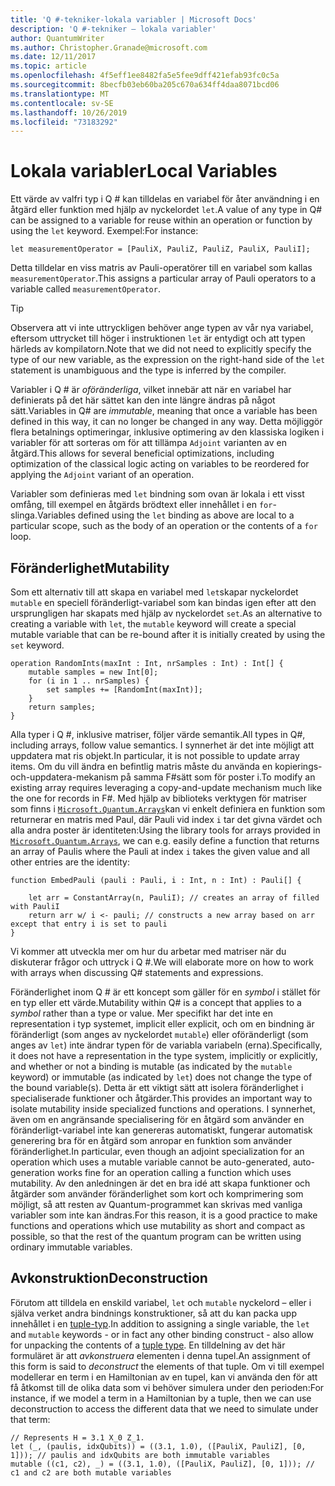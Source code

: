```yaml
---
title: 'Q #-tekniker-lokala variabler | Microsoft Docs'
description: 'Q #-tekniker – lokala variabler'
author: QuantumWriter
ms.author: Christopher.Granade@microsoft.com
ms.date: 12/11/2017
ms.topic: article
ms.openlocfilehash: 4f5eff1ee8482fa5e5fee9dff421efab93fc0c5a
ms.sourcegitcommit: 8becfb03eb60ba205c670a634ff4daa8071bcd06
ms.translationtype: MT
ms.contentlocale: sv-SE
ms.lasthandoff: 10/26/2019
ms.locfileid: "73183292"
---
```

# <a name="local-variables"></a><span data-ttu-id="98e94-103">Lokala variabler</span><span class="sxs-lookup"><span data-stu-id="98e94-103">Local Variables</span></span> #

<span data-ttu-id="98e94-104">Ett värde av valfri typ i Q # kan tilldelas en variabel för åter användning i en åtgärd eller funktion med hjälp av nyckelordet `let`.</span><span class="sxs-lookup"><span data-stu-id="98e94-104">A value of any type in Q# can be assigned to a variable for reuse within an operation or function by using the `let` keyword.</span></span>
<span data-ttu-id="98e94-105">Exempel:</span><span class="sxs-lookup"><span data-stu-id="98e94-105">For instance:</span></span>

```qsharp
let measurementOperator = [PauliX, PauliZ, PauliZ, PauliX, PauliI];
```

<span data-ttu-id="98e94-106">Detta tilldelar en viss matris av Pauli-operatörer till en variabel som kallas `measurementOperator`.</span><span class="sxs-lookup"><span data-stu-id="98e94-106">This assigns a particular array of Pauli operators to a variable called `measurementOperator`.</span></span>

> [!TIP]
> <span data-ttu-id="98e94-107">Observera att vi inte uttryckligen behöver ange typen av vår nya variabel, eftersom uttrycket till höger i instruktionen `let` är entydigt och att typen härleds av kompilatorn.</span><span class="sxs-lookup"><span data-stu-id="98e94-107">Note that we did not need to explicitly specify the type of our new variable, as the expression on the right-hand side of the `let` statement is unambiguous and the type is inferred by the compiler.</span></span> 

<span data-ttu-id="98e94-108">Variabler i Q # är *oföränderliga*, vilket innebär att när en variabel har definierats på det här sättet kan den inte längre ändras på något sätt.</span><span class="sxs-lookup"><span data-stu-id="98e94-108">Variables in Q# are *immutable*, meaning that once a variable has been defined in this way, it can no longer be changed in any way.</span></span>
<span data-ttu-id="98e94-109">Detta möjliggör flera betalnings optimeringar, inklusive optimering av den klassiska logiken i variabler för att sorteras om för att tillämpa `Adjoint` varianten av en åtgärd.</span><span class="sxs-lookup"><span data-stu-id="98e94-109">This allows for several beneficial optimizations, including optimization of the classical logic acting on variables to be reordered for applying the `Adjoint` variant of an operation.</span></span>

<span data-ttu-id="98e94-110">Variabler som definieras med `let` bindning som ovan är lokala i ett visst omfång, till exempel en åtgärds brödtext eller innehållet i en `for`-slinga.</span><span class="sxs-lookup"><span data-stu-id="98e94-110">Variables defined using the `let` binding as above are local to a particular scope, such as the body of an operation or the contents of a `for` loop.</span></span>


## <a name="mutability"></a><span data-ttu-id="98e94-111">Föränderlighet</span><span class="sxs-lookup"><span data-stu-id="98e94-111">Mutability</span></span> ##

<span data-ttu-id="98e94-112">Som ett alternativ till att skapa en variabel med `let`skapar nyckelordet `mutable` en speciell föränderligt-variabel som kan bindas igen efter att den ursprungligen har skapats med hjälp av nyckelordet `set`.</span><span class="sxs-lookup"><span data-stu-id="98e94-112">As an alternative to creating a variable with `let`, the `mutable` keyword will create a special mutable variable that can be re-bound after it is initially created by using the `set` keyword.</span></span>

```qsharp
operation RandomInts(maxInt : Int, nrSamples : Int) : Int[] {
    mutable samples = new Int[0];
    for (i in 1 .. nrSamples) {
        set samples += [RandomInt(maxInt)];
    }
    return samples;
}
```

<span data-ttu-id="98e94-113">Alla typer i Q #, inklusive matriser, följer värde semantik.</span><span class="sxs-lookup"><span data-stu-id="98e94-113">All types in Q#, including arrays, follow value semantics.</span></span> <span data-ttu-id="98e94-114">I synnerhet är det inte möjligt att uppdatera mat ris objekt.</span><span class="sxs-lookup"><span data-stu-id="98e94-114">In particular, it is not possible to update array items.</span></span> <span data-ttu-id="98e94-115">Om du vill ändra en befintlig matris måste du använda en kopierings-och-uppdatera-mekanism på samma F#sätt som för poster i.</span><span class="sxs-lookup"><span data-stu-id="98e94-115">To modify an existing array requires leveraging a copy-and-update mechanism much like the one for records in F#.</span></span> <span data-ttu-id="98e94-116">Med hjälp av biblioteks verktygen för matriser som finns i [`Microsoft.Quantum.Arrays`](xref:microsoft.quantum.arrays)kan vi enkelt definiera en funktion som returnerar en matris med Paul, där Pauli vid index `i` tar det givna värdet och alla andra poster är identiteten:</span><span class="sxs-lookup"><span data-stu-id="98e94-116">Using the library tools for arrays provided in [`Microsoft.Quantum.Arrays`](xref:microsoft.quantum.arrays), we can e.g. easily define a function that returns an array of Paulis where the Pauli at index `i` takes the given value and all other entries are the identity:</span></span> 

```qsharp
function EmbedPauli (pauli : Pauli, i : Int, n : Int) : Pauli[] {
    
    let arr = ConstantArray(n, PauliI); // creates an array of filled with PauliI
    return arr w/ i <- pauli; // constructs a new array based on arr except that entry i is set to pauli
}
```

<span data-ttu-id="98e94-117">Vi kommer att utveckla mer om hur du arbetar med matriser när du diskuterar frågor och uttryck i Q #.</span><span class="sxs-lookup"><span data-stu-id="98e94-117">We will elaborate more on how to work with arrays when discussing Q# statements and expressions.</span></span> 

<span data-ttu-id="98e94-118">Föränderlighet inom Q # är ett koncept som gäller för en *symbol* i stället för en typ eller ett värde.</span><span class="sxs-lookup"><span data-stu-id="98e94-118">Mutability within Q# is a concept that applies to a *symbol* rather than a type or value.</span></span> <span data-ttu-id="98e94-119">Mer specifikt har det inte en representation i typ systemet, implicit eller explicit, och om en bindning är föränderligt (som anges av nyckelordet `mutable`) eller oföränderligt (som anges av `let`) inte ändrar typen för de variabla variabeln (erna).</span><span class="sxs-lookup"><span data-stu-id="98e94-119">Specifically, it does not have a representation in the type system, implicitly or explicitly, and whether or not a binding is mutable (as indicated by the `mutable` keyword) or immutable (as indicated by `let`) does not change the type of the bound variable(s).</span></span> <span data-ttu-id="98e94-120">Detta är ett viktigt sätt att isolera föränderlighet i specialiserade funktioner och åtgärder.</span><span class="sxs-lookup"><span data-stu-id="98e94-120">This provides an important way to isolate mutability inside specialized functions and operations.</span></span>
<span data-ttu-id="98e94-121">I synnerhet, även om en angränsande specialisering för en åtgärd som använder en föränderligt-variabel inte kan genereras automatiskt, fungerar automatisk generering bra för en åtgärd som anropar en funktion som använder föränderlighet.</span><span class="sxs-lookup"><span data-stu-id="98e94-121">In particular, even though an adjoint specialization for an operation which uses a mutable variable cannot be auto-generated, auto-generation works fine for an operation calling a function which uses mutability.</span></span>
<span data-ttu-id="98e94-122">Av den anledningen är det en bra idé att skapa funktioner och åtgärder som använder föränderlighet som kort och komprimering som möjligt, så att resten av Quantum-programmet kan skrivas med vanliga variabler som inte kan ändras.</span><span class="sxs-lookup"><span data-stu-id="98e94-122">For this reason, it is a good practice to make functions and operations which use mutability as short and compact as possible, so that the rest of the quantum program can be written using ordinary immutable variables.</span></span>


## <a name="deconstruction"></a><span data-ttu-id="98e94-123">Avkonstruktion</span><span class="sxs-lookup"><span data-stu-id="98e94-123">Deconstruction</span></span> ##

<span data-ttu-id="98e94-124">Förutom att tilldela en enskild variabel, `let` och `mutable` nyckelord – eller i själva verket andra bindnings konstruktioner, så att du kan packa upp innehållet i en [tuple-typ](xref:microsoft.quantum.language.type-model#tuple-types).</span><span class="sxs-lookup"><span data-stu-id="98e94-124">In addition to assigning a single variable, the `let` and `mutable` keywords - or in fact any other binding construct - also allow for unpacking the contents of a [tuple type](xref:microsoft.quantum.language.type-model#tuple-types).</span></span>
<span data-ttu-id="98e94-125">En tilldelning av det här formuläret är att *avkonstruera* elementen i denna tupel.</span><span class="sxs-lookup"><span data-stu-id="98e94-125">An assignment of this form is said to *deconstruct* the elements of that tuple.</span></span>
<span data-ttu-id="98e94-126">Om vi till exempel modellerar en term i en Hamiltonian av en tupel, kan vi använda den för att få åtkomst till de olika data som vi behöver simulera under den perioden:</span><span class="sxs-lookup"><span data-stu-id="98e94-126">For instance, if we model a term in a Hamiltonian by a tuple, then we can use deconstruction to access the different data that we need to simulate under that term:</span></span>

```qsharp
// Represents H = 3.1 X_0 Z_1.
let (_, (paulis, idxQubits)) = ((3.1, 1.0), ([PauliX, PauliZ], [0, 1])); // paulis and idxQubits are both immutable variables
mutable ((c1, c2), _) = ((3.1, 1.0), ([PauliX, PauliZ], [0, 1])); // c1 and c2 are both mutable variables
```


